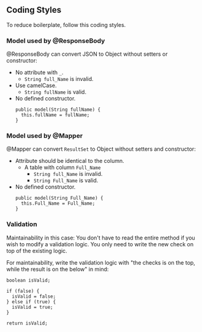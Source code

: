 ## Coding Styles

To reduce boilerplate, follow this coding styles.

### Model used by @ResponseBody
@ResponseBody can convert JSON to Object without setters or constructor:

- No attribute with `_`.
  - `String full_Name` is invalid.
- Use camelCase.
  - `String fullName` is valid.
- No defined constructor.
  ```
  public model(String fullName) {
    this.fullName = fullName;
  }
  ```

### Model used by @Mapper
@Mapper can convert `ResultSet` to Object without setters and constructor:

- Attribute should be identical to the column.
  - A table with column `Full_Name`
    - `String full_Name` is invalid.
    - `String Full_Name` is valid.
- No defined constructor.
  ```
  public model(String Full_Name) {
    this.Full_Name = Full_Name;
  }
  ```
  
### Validation

Maintainability in this case: You don't have to read the entire method if you wish to modify a validation logic. You only need to write the new check on top of the existing logic.

For maintainability, write the validation logic with "the checks is on the top, while the result is on the below" in mind:

```
boolean isValid;

if (false) {
  isValid = false;
} else if (true) {
  isValid = true;
}

return isValid;
```
